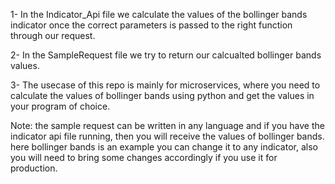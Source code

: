 1- In the Indicator_Api file we calculate the values of the bollinger bands indicator once the correct parameters is passed to the right function through our request.

2- In the SampleRequest file we try to return our calcualted bollinger bands values.

3- The usecase of this repo is mainly for microservices, where you need to calculate the values of bollinger bands using python and get the values in your program of choice. 

Note: the sample request can be written in any language and if you have the indicator api file running, then you will receive the values of bollinger bands.
here bollinger bands is an example you can change it to any indicator, also you will need to bring some changes accordingly if you use it for production.
